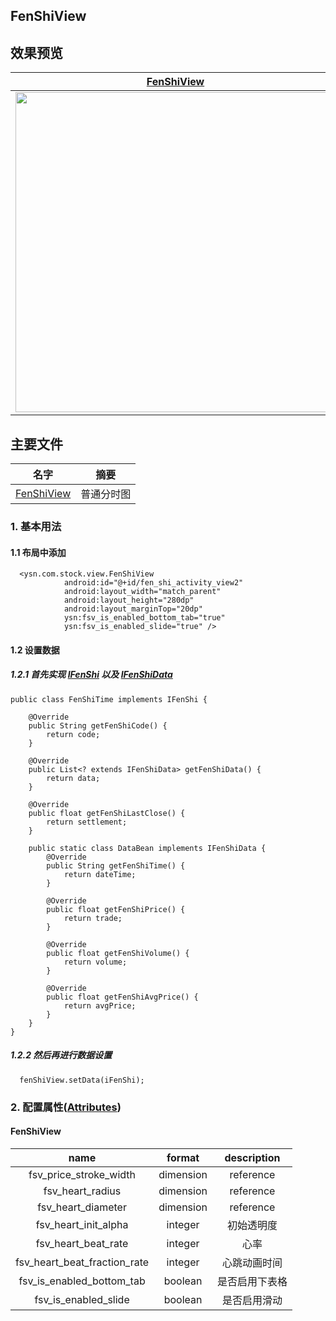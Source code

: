 ## FenShiView

## 效果预览

| [FenShiView]                    | 
| ------------------------------- | 
| <img src="images/fenshiview.gif" height="512" /> |


## 主要文件
| 名字             | 摘要           |
| ---------------- | -------------- |
| [FenShiView] | 普通分时图 |


### 1. 基本用法

#### 1.1 布局中添加
```android
  <ysn.com.stock.view.FenShiView
            android:id="@+id/fen_shi_activity_view2"
            android:layout_width="match_parent"
            android:layout_height="280dp"
            android:layout_marginTop="20dp"
            ysn:fsv_is_enabled_bottom_tab="true"
            ysn:fsv_is_enabled_slide="true" />
```

#### 1.2 设置数据

##### 1.2.1 首先实现 [IFenShi] 以及 [IFenShiData] 
```android
public class FenShiTime implements IFenShi {

    @Override
    public String getFenShiCode() {
        return code;
    }

    @Override
    public List<? extends IFenShiData> getFenShiData() {
        return data;
    }

    @Override
    public float getFenShiLastClose() {
        return settlement;
    }

    public static class DataBean implements IFenShiData {
        @Override
        public String getFenShiTime() {
            return dateTime;
        }

        @Override
        public float getFenShiPrice() {
            return trade;
        }

        @Override
        public float getFenShiVolume() {
            return volume;
        }

        @Override
        public float getFenShiAvgPrice() {
            return avgPrice;
        }
    }
}

```
##### 1.2.2 然后再进行数据设置
```android
  fenShiView.setData(iFenShi);
```


### 2. 配置属性([Attributes])

#### FenShiView
|name|format|description|
|:---:|:---:|:---:|
| fsv_price_stroke_width | dimension|reference | 价格线宽度 |
| fsv_heart_radius | dimension|reference | 心脏半径 |
| fsv_heart_diameter | dimension|reference | 心脏直径 |
| fsv_heart_init_alpha | integer | 初始透明度 |
| fsv_heart_beat_rate | integer | 心率 |
| fsv_heart_beat_fraction_rate | integer | 心跳动画时间 |
| fsv_is_enabled_bottom_tab | boolean | 是否启用下表格 |
| fsv_is_enabled_slide | boolean | 是否启用滑动 |

[FenShiView]:https://github.com/yangsanning/StockView/blob/master/stock/src/main/java/ysn/com/stock/view/FenShiView.java
[IFenShi]:https://github.com/yangsanning/StockView/blob/master/stock/src/main/java/ysn/com/stock/bean/IFenShi.java
[IFenShiData]:https://github.com/yangsanning/StockView/blob/master/stock/src/main/java/ysn/com/stock/bean/IFenShiData.java
[Attributes]:https://github.com/yangsanning/StockView/blob/master/stock/src/main/res/values/attrs_fen_shi.xml

